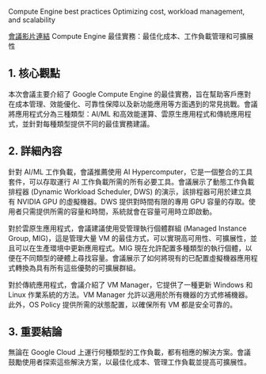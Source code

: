 Compute Engine best practices Optimizing cost, workload management, and scalability

[會議影片連結](https://www.youtube.com/watch?v=u3aLFageNzQ)
Compute Engine 最佳實務：最佳化成本、工作負載管理和可擴展性

## 1. 核心觀點

本次會議主要介紹了 Google Compute Engine 的最佳實務，旨在幫助客戶應對在成本管理、效能優化、可靠性保障以及新功能應用等方面遇到的常見挑戰。會議將應用程式分為三種類型：AI/ML 和高效能運算、雲原生應用程式和傳統應用程式，並針對每種類型提供不同的最佳實務建議。

## 2. 詳細內容

針對 AI/ML 工作負載，會議推薦使用 AI Hypercomputer，它是一個整合的工具套件，可以存取運行 AI 工作負載所需的所有必要工具。會議展示了動態工作負載排程器 (Dynamic Workload Scheduler, DWS) 的演示，該排程器可用於建立具有 NVIDIA GPU 的虛擬機器。DWS 提供對時間有限的專用 GPU 容量的存取。使用者只需提供所需的容量和時間，系統就會在容量可用時立即啟動。

對於雲原生應用程式，會議建議使用受管理執行個體群組 (Managed Instance Group, MIG)，這是管理大量 VM 的最佳方式，可以實現高可用性、可擴展性，並且可以在生產環境中更新應用程式。MIG 現在允許配置多種類型的執行個體，以便在不同類型的硬體上尋找容量。會議展示了如何將現有的已配置虛擬機器應用程式轉換為具有所有這些優勢的可擴展群組。

對於傳統應用程式，會議介紹了 VM Manager，它提供了一種更新 Windows 和 Linux 作業系統的方法。VM Manager 允許以適用於所有機器的方式修補機器。此外，OS Policy 提供所需的狀態配置，以確保所有 VM 都是安全可靠的。

## 3. 重要結論

無論在 Google Cloud 上運行何種類型的工作負載，都有相應的解決方案。會議鼓勵使用者探索這些解決方案，以最佳化成本、管理工作負載並提高可擴展性。
